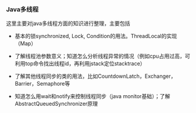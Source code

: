 

### Java多线程

这里主要对java多线程方面的知识进行整理，主要包括

*  基本的锁synchronized, Lock, Condition的用法。ThreadLocal的实现（Map）

*  了解线程池参数意义；知道怎么分析线程异常的情况（例如cpu占用过高，可利用top命令找出线程id，再利用jstack定位stacktrace）

* 了解其他线程同步的类的用法，比如CountdownLatch，Exchanger，Barrier，Semaphore等

*  知道怎么用wait和notify来控制线程同步（java monitor基础）；了解AbstractQueuedSynchronizer原理




